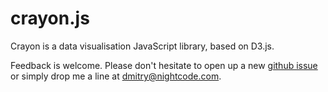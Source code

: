 # crayon.js

Crayon is a data visualisation JavaScript library, based on D3.js.

Feedback is welcome. Please don't hesitate to open up a new [github issue](https://github.com/nightcode/crayon/issues) or simply drop me a line at <dmitry@nightcode.com>.
